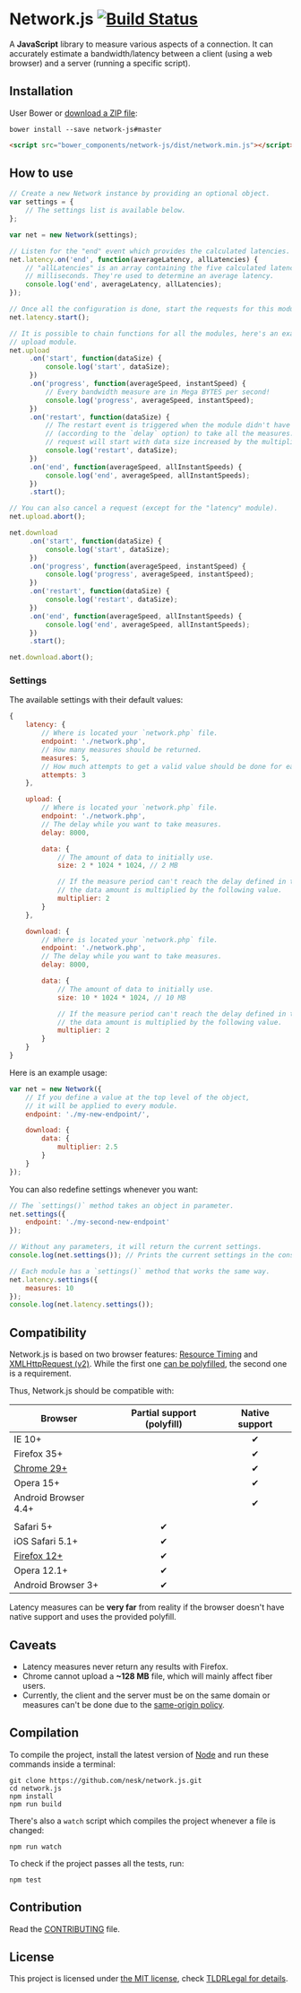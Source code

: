 # Network.js [![Build Status](https://travis-ci.org/nesk/network.js.svg?branch=master)](https://travis-ci.org/nesk/network.js)

A __JavaScript__ library to measure various aspects of a connection. It can accurately estimate a bandwidth/latency between a client (using a web browser) and a server (running a specific script).

## Installation

User Bower or [download a ZIP file](https://github.com/nesk/network.js/archive/master.zip):

```shell
bower install --save network-js#master
```

```html
<script src="bower_components/network-js/dist/network.min.js"></script>
```

## How to use

```js
// Create a new Network instance by providing an optional object.
var settings = {
    // The settings list is available below.
};

var net = new Network(settings);

// Listen for the "end" event which provides the calculated latencies.
net.latency.on('end', function(averageLatency, allLatencies) {
    // "allLatencies" is an array containing the five calculated latencies in
    // milliseconds. They're used to determine an average latency.
    console.log('end', averageLatency, allLatencies);
});

// Once all the configuration is done, start the requests for this module.
net.latency.start();

// It is possible to chain functions for all the modules, here's an example with the
// upload module.
net.upload
     .on('start', function(dataSize) {
         console.log('start', dataSize);
     })
     .on('progress', function(averageSpeed, instantSpeed) {
         // Every bandwidth measure are in Mega BYTES per second!
         console.log('progress', averageSpeed, instantSpeed);
     })
     .on('restart', function(dataSize) {
         // The restart event is triggered when the module didn't have time
         // (according to the `delay` option) to take all the measures. A new
         // request will start with data size increased by the multiplier value.
         console.log('restart', dataSize);
     })
     .on('end', function(averageSpeed, allInstantSpeeds) {
         console.log('end', averageSpeed, allInstantSpeeds);
     })
     .start();

// You can also cancel a request (except for the "latency" module).
net.upload.abort();

net.download
     .on('start', function(dataSize) {
         console.log('start', dataSize);
     })
     .on('progress', function(averageSpeed, instantSpeed) {
         console.log('progress', averageSpeed, instantSpeed);
     })
     .on('restart', function(dataSize) {
         console.log('restart', dataSize);
     })
     .on('end', function(averageSpeed, allInstantSpeeds) {
         console.log('end', averageSpeed, allInstantSpeeds);
     })
     .start();

net.download.abort();
```

### Settings

The available settings with their default values:

```js
{
    latency: {
        // Where is located your `network.php` file.
        endpoint: './network.php',
        // How many measures should be returned.
        measures: 5,
        // How much attempts to get a valid value should be done for each measure.
        attempts: 3
    },

    upload: {
        // Where is located your `network.php` file.
        endpoint: './network.php',
        // The delay while you want to take measures.
        delay: 8000,

        data: {
            // The amount of data to initially use.
            size: 2 * 1024 * 1024, // 2 MB

            // If the measure period can't reach the delay defined in the settings,
            // the data amount is multiplied by the following value.
            multiplier: 2
        }
    },

    download: {
        // Where is located your `network.php` file.
        endpoint: './network.php',
        // The delay while you want to take measures.
        delay: 8000,

        data: {
            // The amount of data to initially use.
            size: 10 * 1024 * 1024, // 10 MB

            // If the measure period can't reach the delay defined in the settings,
            // the data amount is multiplied by the following value.
            multiplier: 2
        }
    }
}
```

Here is an example usage:

```js
var net = new Network({
    // If you define a value at the top level of the object,
    // it will be applied to every module.
    endpoint: './my-new-endpoint/',

    download: {
        data: {
            multiplier: 2.5
        }
    }
});
```

You can also redefine settings whenever you want:

```js
// The `settings()` method takes an object in parameter.
net.settings({
    endpoint: './my-second-new-endpoint'
});

// Without any parameters, it will return the current settings.
console.log(net.settings()); // Prints the current settings in the console.

// Each module has a `settings()` method that works the same way.
net.latency.settings({
    measures: 10
});
console.log(net.latency.settings());
```

## Compatibility

Network.js is based on two browser features: [Resource Timing](http://caniuse.com/#feat=resource-timing) and [XMLHttpRequest (v2)](http://caniuse.com/#feat=xhr2). While the first one [can be polyfilled](client/timing.js), the second one is a requirement.

Thus, Network.js should be compatible with:

| Browser              | Partial support (polyfill) | Native support |
| -------------------- | :-------------------:      | :------------: |
| IE 10+               |                            | ✔              |
| Firefox 35+          |                            | ✔              |
| [Chrome 29+][1]      |                            | ✔              |
| Opera 15+            |                            | ✔              |
| Android Browser 4.4+ |                            | ✔              |
|                      |                            |                |
| Safari 5+            | ✔                          |                |
| iOS Safari 5.1+      | ✔                          |                |
| [Firefox 12+][1]     | ✔                          |                |
| Opera 12.1+          | ✔                          |                |
| Android Browser 3+   | ✔                          |                |

Latency measures can be __very far__ from reality if the browser doesn't have native support and uses the provided polyfill.

## Caveats

* Latency measures never return any results with Firefox.
* Chrome cannot upload a __~128 MB__ file, which will mainly affect fiber users.
* Currently, the client and the server must be on the same domain or measures can't be done due to the [same-origin policy](http://en.wikipedia.org/wiki/Same-origin_policy).

## Compilation

To compile the project, install the latest version of [Node](http://nodejs.org/) and run these commands inside a terminal:

```shell
git clone https://github.com/nesk/network.js.git
cd network.js
npm install
npm run build
```

There's also a `watch` script which compiles the project whenever a file is changed:

```shell
npm run watch
```

To check if the project passes all the tests, run:

```shell
npm test
```

## Contribution

Read the [CONTRIBUTING](CONTRIBUTING.md) file.

## License

This project is licensed under [the MIT license](LICENSE), check [TLDRLegal for details](https://tldrlegal.com/license/mit-license).

[1]: https://github.com/Fyrd/caniuse/blob/9dddd0e5a10a95375e8374f4b81a676e6e01d676/features-json/xhr2.json#L22
